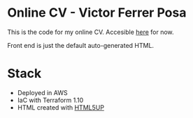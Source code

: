 # Online CV - Victor Ferrer Posa

This is the code for my online CV. Accesible [here](http://mi-cv-online.s3-website.eu-west-3.amazonaws.com/) for now.

Front end is just the default auto-generated HTML.

# Stack

- Deployed in AWS
- IaC with Terraform 1.10
- HTML created with [HTML5UP](https://html5up.net/)

